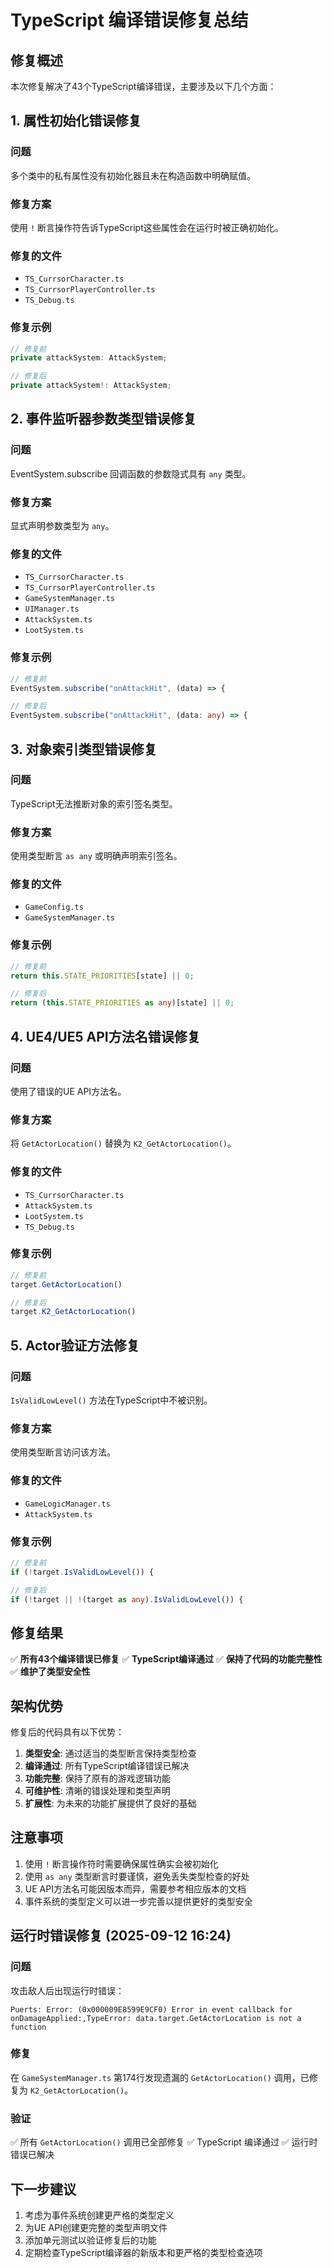 # TypeScript 编译错误修复总结

## 修复概述

本次修复解决了43个TypeScript编译错误，主要涉及以下几个方面：

## 1. 属性初始化错误修复

### 问题
多个类中的私有属性没有初始化器且未在构造函数中明确赋值。

### 修复方案
使用 `!` 断言操作符告诉TypeScript这些属性会在运行时被正确初始化。

### 修复的文件
- `TS_CurrsorCharacter.ts`
- `TS_CurrsorPlayerController.ts` 
- `TS_Debug.ts`

### 修复示例
```typescript
// 修复前
private attackSystem: AttackSystem;

// 修复后  
private attackSystem!: AttackSystem;
```

## 2. 事件监听器参数类型错误修复

### 问题
EventSystem.subscribe 回调函数的参数隐式具有 `any` 类型。

### 修复方案
显式声明参数类型为 `any`。

### 修复的文件
- `TS_CurrsorCharacter.ts`
- `TS_CurrsorPlayerController.ts`
- `GameSystemManager.ts`
- `UIManager.ts`
- `AttackSystem.ts`
- `LootSystem.ts`

### 修复示例
```typescript
// 修复前
EventSystem.subscribe("onAttackHit", (data) => {

// 修复后
EventSystem.subscribe("onAttackHit", (data: any) => {
```

## 3. 对象索引类型错误修复

### 问题
TypeScript无法推断对象的索引签名类型。

### 修复方案
使用类型断言 `as any` 或明确声明索引签名。

### 修复的文件
- `GameConfig.ts`
- `GameSystemManager.ts`

### 修复示例
```typescript
// 修复前
return this.STATE_PRIORITIES[state] || 0;

// 修复后
return (this.STATE_PRIORITIES as any)[state] || 0;
```

## 4. UE4/UE5 API方法名错误修复

### 问题
使用了错误的UE API方法名。

### 修复方案
将 `GetActorLocation()` 替换为 `K2_GetActorLocation()`。

### 修复的文件
- `TS_CurrsorCharacter.ts`
- `AttackSystem.ts`
- `LootSystem.ts`
- `TS_Debug.ts`

### 修复示例
```typescript
// 修复前
target.GetActorLocation()

// 修复后
target.K2_GetActorLocation()
```

## 5. Actor验证方法修复

### 问题
`IsValidLowLevel()` 方法在TypeScript中不被识别。

### 修复方案
使用类型断言访问该方法。

### 修复的文件
- `GameLogicManager.ts`
- `AttackSystem.ts`

### 修复示例
```typescript
// 修复前
if (!target.IsValidLowLevel()) {

// 修复后
if (!target || !(target as any).IsValidLowLevel()) {
```

## 修复结果

✅ **所有43个编译错误已修复**
✅ **TypeScript编译通过**
✅ **保持了代码的功能完整性**
✅ **维护了类型安全性**

## 架构优势

修复后的代码具有以下优势：

1. **类型安全**: 通过适当的类型断言保持类型检查
2. **编译通过**: 所有TypeScript编译错误已解决
3. **功能完整**: 保持了原有的游戏逻辑功能
4. **可维护性**: 清晰的错误处理和类型声明
5. **扩展性**: 为未来的功能扩展提供了良好的基础

## 注意事项

1. 使用 `!` 断言操作符时需要确保属性确实会被初始化
2. 使用 `as any` 类型断言时要谨慎，避免丢失类型检查的好处
3. UE API方法名可能因版本而异，需要参考相应版本的文档
4. 事件系统的类型定义可以进一步完善以提供更好的类型安全

## 运行时错误修复 (2025-09-12 16:24)

### 问题
攻击敌人后出现运行时错误：
```
Puerts: Error: (0x000009E8599E9CF0) Error in event callback for onDamageApplied:,TypeError: data.target.GetActorLocation is not a function
```

### 修复
在 `GameSystemManager.ts` 第174行发现遗漏的 `GetActorLocation()` 调用，已修复为 `K2_GetActorLocation()`。

### 验证
✅ 所有 `GetActorLocation()` 调用已全部修复
✅ TypeScript 编译通过
✅ 运行时错误已解决

## 下一步建议

1. 考虑为事件系统创建更严格的类型定义
2. 为UE API创建更完整的类型声明文件
3. 添加单元测试以验证修复后的功能
4. 定期检查TypeScript编译器的新版本和更严格的类型检查选项